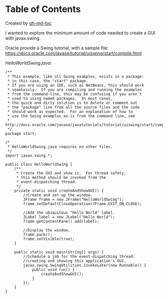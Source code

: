 
Table of Contents
=================



Created by [gh-md-toc](https://github.com/ekalinin/github-markdown-toc)



I wanted to explore the minimum amount of code needed to create a GUI with
javax.swing.

Oracle provide a Swing tutorial, with a sample file:
https://docs.oracle.com/javase/tutorial/uiswing/start/compile.html

_HelloWorldSwing.java_:
```
/**
 * This example, like all Swing examples, exists in a package:
 * in this case, the "start" package.
 * If you are using an IDE, such as NetBeans, this should work
 * seamlessly.  If you are compiling and running the examples
 * from the command-line, this may be confusing if you aren't
 * used to using named packages.  In most cases,
 * the quick and dirty solution is to delete or comment out
 * the "package" line from all the source files and the code
 * should work as expected.  For an explanation of how to
 * use the Swing examples as-is from the command line, see
 * http://docs.oracle.com/javase/javatutorials/tutorial/uiswing/start/compile.html#package
 */
package start;

/*
 * HelloWorldSwing.java requires no other files.
 */
import javax.swing.*;

public class HelloWorldSwing {
    /**
     * Create the GUI and show it.  For thread safety,
     * this method should be invoked from the
     * event-dispatching thread.
     */
    private static void createAndShowGUI() {
        //Create and set up the window.
        JFrame frame = new JFrame("HelloWorldSwing");
        frame.setDefaultCloseOperation(JFrame.EXIT_ON_CLOSE);

        //Add the ubiquitous "Hello World" label.
        JLabel label = new JLabel("Hello World");
        frame.getContentPane().add(label);

        //Display the window.
        frame.pack();
        frame.setVisible(true);
    }

    public static void main(String[] args) {
        //Schedule a job for the event-dispatching thread:
        //creating and showing this application's GUI.
        javax.swing.SwingUtilities.invokeLater(new Runnable() {
            public void run() {
                createAndShowGUI();
            }
        });
    }
}
```
